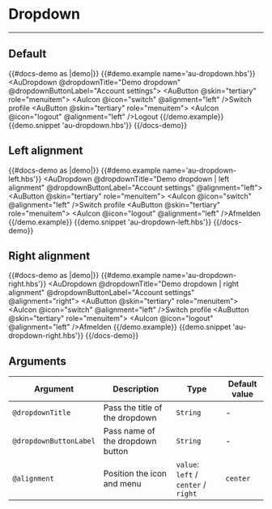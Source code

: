 # Dropdown

---

## Default 

{{#docs-demo as |demo|}}
  {{#demo.example name='au-dropdown.hbs'}}
    <AuDropdown @dropdownTitle="Demo dropdown" @dropdownButtonLabel="Account settings">
      <AuButton @skin="tertiary" role="menuitem">
        <AuIcon @icon="switch" @alignment="left" />Switch profile
      </AuButton>
      <AuButton @skin="tertiary" role="menuitem">
        <AuIcon @icon="logout" @alignment="left" />Logout
      </AuButton>
    </AuDropdown>
  {{/demo.example}}
  {{demo.snippet 'au-dropdown.hbs'}}
{{/docs-demo}}

## Left alignment 

{{#docs-demo as |demo|}}
  {{#demo.example name='au-dropdown-left.hbs'}}
    <AuDropdown @dropdownTitle="Demo dropdown | left alignment" @dropdownButtonLabel="Account settings" @alignment="left">
      <AuButton @skin="tertiary" role="menuitem">
        <AuIcon @icon="switch" @alignment="left" />Switch profile
      </AuButton>
      <AuButton @skin="tertiary" role="menuitem">
        <AuIcon @icon="logout" @alignment="left" />Afmelden
      </AuButton>
    </AuDropdown>
  {{/demo.example}}
  {{demo.snippet 'au-dropdown-left.hbs'}}
{{/docs-demo}}

## Right alignment 

{{#docs-demo as |demo|}}
  {{#demo.example name='au-dropdown-right.hbs'}}
    <AuDropdown @dropdownTitle="Demo dropdown | right alignment" @dropdownButtonLabel="Account settings" @alignment="right">
      <AuButton @skin="tertiary" role="menuitem">
        <AuIcon @icon="switch" @alignment="left" />Switch profile
      </AuButton>
      <AuButton @skin="tertiary" role="menuitem">
        <AuIcon @icon="logout" @alignment="left" />Afmelden
      </AuButton>
    </AuDropdown>
  {{/demo.example}}
  {{demo.snippet 'au-dropdown-right.hbs'}}
{{/docs-demo}}



## Arguments

| Argument      | Description | Type | Default value |
| ------------- | ----------- | ---- | ------------- |
| `@dropdownTitle` | Pass the title of the dropdown | `String` | - |
| `@dropdownButtonLabel` | Pass name of the dropdown button | `String` | - |
| `@alignment` | Position the icon and menu | `value`: `left` / `center` / `right` | `center` |
